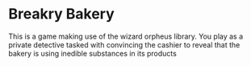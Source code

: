 # Breakry Bakery
This is a game making use of the wizard orpheus library. You play as a private detective tasked with convincing the cashier to reveal that the bakery is using inedible substances 
in its products
